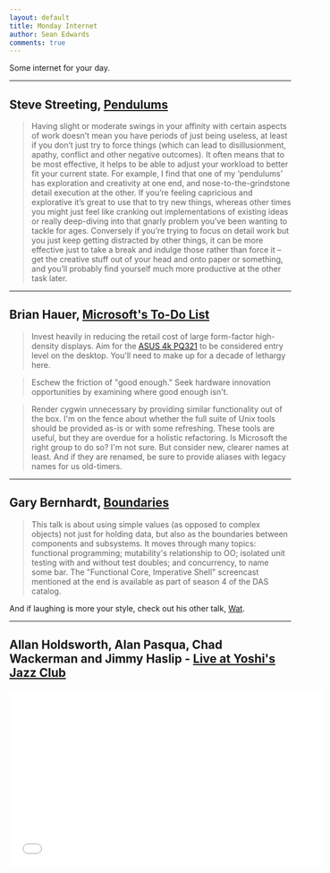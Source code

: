 ```yaml
---
layout: default
title: Monday Internet
author: Sean Edwards
comments: true
---
```


Some internet for your day.

<!--break-->

<hr />

Steve Streeting, [Pendulums](http://www.stevestreeting.com/2013/12/02/pendulums/)
----------------------------

> Having slight or moderate swings in your affinity with certain aspects of work doesn’t mean you have periods of just being useless, at least if you don’t just try to force things (which can lead to disillusionment, apathy, conflict and other negative outcomes). It often means that to be most effective, it helps to be able to adjust your workload to better fit your current state. For example, I find that one of my ‘pendulums’ has exploration and creativity at one end, and nose-to-the-grindstone detail execution at the other. If you’re feeling capricious and explorative it’s great to use that to try new things, whereas other times you might just feel like cranking out implementations of existing ideas or really deep-diving into that gnarly problem you’ve been wanting to tackle for ages. Conversely if you’re trying to focus on detail work but you just keep getting distracted by other things, it can be more effective just to take a break and indulge those rather than force it – get the creative stuff out of your head and onto paper or something, and you’ll probably find yourself much more productive at the other task later.

<hr />

Brian Hauer, [Microsoft's To-Do List](http://tiamat.tsotech.com/microsoft)
-------------------------------------

> Invest heavily in reducing the retail cost of large form-factor high-density displays. Aim for the [ASUS 4k PQ321](http://www.asus.com/News/L9xTPmmMwTlPMq5l) to be considered entry level on the desktop. You'll need to make up for a decade of lethargy here.

> Eschew the friction of "good enough." Seek hardware innovation opportunities by examining where good enough isn't.

> Render cygwin unnecessary by providing similar functionality out of the box. I'm on the fence about whether the full suite of Unix tools should be provided as-is or with some refreshing. These tools are useful, but they are overdue for a holistic refactoring. Is Microsoft the right group to do so? I'm not sure. But consider new, clearer names at least. And if they are renamed, be sure to provide aliases with legacy names for us old-timers.

<hr />

Gary Bernhardt, [Boundaries](https://www.destroyallsoftware.com/talks/boundaries)
----------------------------

> This talk is about using simple values (as opposed to complex objects) not just for holding data, but also as the boundaries between components and subsystems. It moves through many topics: functional programming; mutability's relationship to OO; isolated unit testing with and without test doubles; and concurrency, to name some bar. The "Functional Core, Imperative Shell" screencast mentioned at the end is available as part of season 4 of the DAS catalog.

And if laughing is more your style, check out his other talk, [Wat](https://www.destroyallsoftware.com/talks/wat).

<hr />

Allan Holdsworth, Alan Pasqua, Chad Wackerman and Jimmy Haslip - [Live at Yoshi's Jazz Club](http://www.youtube.com/watch?v=iWPLaY9SyOY)
--------------------------------------------------------------------------------------------

<div class="flex-video">
<iframe width="560" height="315" src="//www.youtube.com/embed/iWPLaY9SyOY" frameborder="0" allowfullscreen></iframe>
</div>
